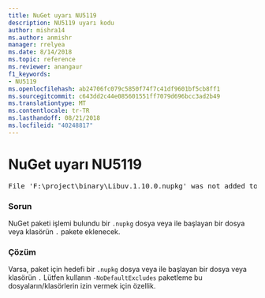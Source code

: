 ```yaml
---
title: NuGet uyarı NU5119
description: NU5119 uyarı kodu
author: mishra14
ms.author: anmishr
manager: rrelyea
ms.date: 8/14/2018
ms.topic: reference
ms.reviewer: anangaur
f1_keywords:
- NU5119
ms.openlocfilehash: ab24706fc079c5850f74f7c41df9601bf5cb8ff1
ms.sourcegitcommit: c643dd2c44e085601551ff7079d696bcc3ad2b49
ms.translationtype: MT
ms.contentlocale: tr-TR
ms.lasthandoff: 08/21/2018
ms.locfileid: "40248817"
---
```

# <a name="nuget-warning-nu5119"></a>NuGet uyarı NU5119
<pre>File 'F:\project\binary\Libuv.1.10.0.nupkg' was not added to the package. Files and folders starting with '.' or ending with '.nupkg' are excluded by default. To include this file, use -NoDefaultExcludes from the commandline</pre>

### <a name="issue"></a>Sorun

NuGet paketi işlemi bulundu bir `.nupkg` dosya veya ile başlayan bir dosya veya klasörün `.` pakete eklenecek.


### <a name="solution"></a>Çözüm

Varsa, paket için hedefi bir `.nupkg` dosya veya ile başlayan bir dosya veya klasörün `.` Lütfen kullanın `-NoDefaultExcludes` paketleme bu dosyaların/klasörlerin izin vermek için özellik.

